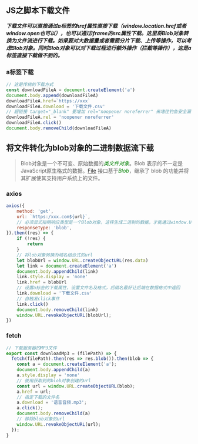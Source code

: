 ## JS之脚本下载文件

***下载文件可以直接通过a标签的href属性直接下载（window.location.href或者window.open也可以），也可以通过iframe的src属性下载。这里将Blob对象转换为文件流进行下载。如果要对大数据量或者需要分片下载、上传等操作，可以考虑Blob对象。同时Blob对象可以对下载过程进行额外操作（拦截等操作），这是a标签直接下载做不到的。***

### a标签下载
```js
// 这是传统的下载方式
const downloadFileA = document.createElement('a')
document.body.append(downloadFileA)
downloadFileA.href=`https://xxx`
downloadFileA.download = '下载文件.csv'
// 超链接 target="_blank" 要增加 rel="noopener noreferrer" 来堵住钓鱼安全漏洞。如果你在链接上使用 target="_blank"属性，并且不加上rel="noopener"属性，那么你就让用户暴露在一个非常简单的钓鱼攻击之下。(摘要)
downloadFileA.rel = 'noopener noreferrer'
downloadFileA.click()
document.body.removeChild(downloadFileA)
```
## 将文件转化为blob对象的二进制数据流下载
> Blob对象是一个不可变、原始数据的<i style="color: green;">类文件对象</i>。Blob 表示的不一定是JavaScript原生格式的数据。<a href="https://developer.mozilla.org/zh-CN/docs/Web/API/File" target="_blank">File</a> 接口基于<i style="color: green;">Blob</i>，继承了 blob 的功能并将其扩展使其支持用户系统上的文件。

### axios
```js
axios({
    method: 'get',
    url: `https:/xxx.com${url}`,
    // 必须显式指明响应类型是一个Blob对象，这样生成二进制的数据，才能通过window.URL.createObjectURL进行创建成功
    responseType: 'blob',
}).then((res) => {
    if (!res) {
        return
    }
    // 将lob对象转换为域名结合式的url
    let blobUrl = window.URL.createObjectURL(res.data)
    let link = document.createElement('a')
    document.body.appendChild(link)
    link.style.display = 'none'
    link.href = blobUrl
    // 设置a标签的下载属性，设置文件名及格式，后缀名最好让后端在数据格式中返回
    link.download = '下载文件.csv'
    // 自触发click事件
    link.click()
    document.body.removeChild(link)
    window.URL.revokeObjectURL(blobUrl);
})
```

### fetch
```js
// 下载服务器的MP3文件
export const downloadMp3 = (filePath) => {
  fetch(filePath).then(res => res.blob()).then(blob => {
    const a = document.createElement('a');
    document.body.appendChild(a)
    a.style.display = 'none'
    // 使用获取到的blob对象创建的url
    const url = window.URL.createObjectURL(blob);
    a.href = url;
    // 指定下载的文件名
    a.download = '语音音频.mp3';
    a.click();
    document.body.removeChild(a)
    // 移除blob对象的url
    window.URL.revokeObjectURL(url);
  });
}
```